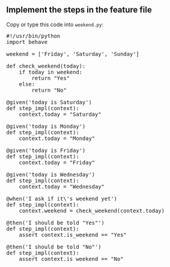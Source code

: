 ## Implement the steps in the feature file

Copy or type this code into `weekend.py`:

<pre class="file" data-filename="weekend.py" data-target="replace">
#!/usr/bin/python
import behave

weekend = ['Friday', 'Saturday', 'Sunday']

def check_weekend(today):
    if today in weekend:
        return "Yes"
    else:
        return "No"

@given('today is Saturday')
def step_impl(context):
    context.today = "Saturday"

@given('today is Monday')
def step_impl(context):
    context.today = "Monday"

@given('today is Friday')
def step_impl(context):
    context.today = "Friday"

@given('today is Wednesday')
def step_impl(context):
    context.today = "Wednesday"

@when('I ask if it\'s weekend yet')
def step_impl(context):
    context.weekend = check_weekend(context.today)
    
@then('I should be told "Yes"')
def step_impl(context):
    assert context.is_weekend == "Yes"

@then('I should be told "No"')
def step_impl(context):
    assert context.is_weekend == "No"
</pre>

